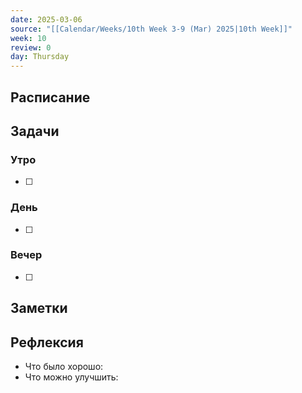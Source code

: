 ```yaml
---
date: 2025-03-06
source: "[[Calendar/Weeks/10th Week 3-9 (Mar) 2025|10th Week]]"
week: 10
review: 0
day: Thursday
---
```



## Расписание

## Задачи

### Утро

- [ ]

### День

- [ ]

### Вечер

- [ ]

## Заметки

## Рефлексия

- Что было хорошо:
- Что можно улучшить: